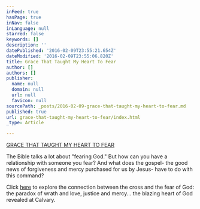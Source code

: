 ```yaml
---
inFeed: true
hasPage: true
inNav: false
inLanguage: null
starred: false
keywords: []
description: ''
datePublished: '2016-02-09T23:55:21.654Z'
dateModified: '2016-02-09T23:55:06.820Z'
title: Grace That Taught My Heart To Fear
author: []
authors: []
publisher:
  name: null
  domain: null
  url: null
  favicon: null
sourcePath: _posts/2016-02-09-grace-that-taught-my-heart-to-fear.md
published: true
url: grace-that-taught-my-heart-to-fear/index.html
_type: Article

---
```

[GRACE THAT TAUGHT MY HEART TO FEAR][0]

The Bible talks a lot about "fearing God." But how can you have a relationship with someone you fear? And what does the gospel- the good news of forgiveness and mercy purchased for us by Jesus- have to do with this command?

Click [here][0] to explore the connection between the cross and the fear of God: the paradox of wrath and love, justice and mercy... the blazing heart of God revealed at Calvary.

[0]: http://thegrid.ai/grace-that-taught-my-heart-to-fear/